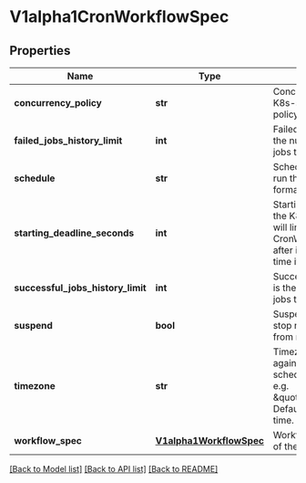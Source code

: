 # V1alpha1CronWorkflowSpec

## Properties
Name | Type | Description | Notes
------------ | ------------- | ------------- | -------------
**concurrency_policy** | **str** | ConcurrencyPolicy is the K8s-style concurrency policy that will be used | [optional] 
**failed_jobs_history_limit** | **int** | FailedJobsHistoryLimit is the number of successful jobs to be kept at a time | [optional] 
**schedule** | **str** | Schedule is a schedule to run the Workflow in Cron format | 
**starting_deadline_seconds** | **int** | StartingDeadlineSeconds is the K8s-style deadline that will limit the time a CronWorkflow will be run after its original scheduled time if it is missed. | [optional] 
**successful_jobs_history_limit** | **int** | SuccessfulJobsHistoryLimit is the number of successful jobs to be kept at a time | [optional] 
**suspend** | **bool** | Suspend is a flag that will stop new CronWorkflows from running if set to true | [optional] 
**timezone** | **str** | Timezone is the timezone against which the cron schedule will be calculated, e.g. \&quot;Asia/Tokyo\&quot;. Default is machine&#39;s local time. | [optional] 
**workflow_spec** | [**V1alpha1WorkflowSpec**](V1alpha1WorkflowSpec.md) | WorkflowSpec is the spec of the workflow to be run | 

[[Back to Model list]](../README.md#documentation-for-models) [[Back to API list]](../README.md#documentation-for-api-endpoints) [[Back to README]](../README.md)


